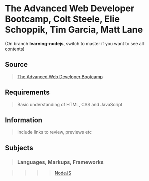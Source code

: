 # The Advanced Web Developer Bootcamp,  Colt Steele, Elie Schoppik, Tim Garcia, Matt Lane

(On branch **learning-nodejs**, switch to master if you want to see all contents)

## Source

>[The Advanced Web Developer Bootcamp](https://www.udemy.com/the-advanced-web-developer-bootcamp/)

## Requirements

>Basic understanding of HTML, CSS and JavaScript

## Information

>Include links to review, previews etc

## Subjects

>### Languages, Markups, Frameworks

>>>>[NodeJS](../subjects/nodejs.md)
